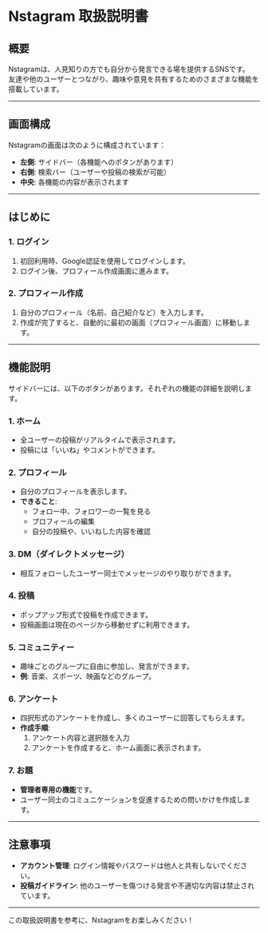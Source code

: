 # **Nstagram 取扱説明書**

## **概要**
Nstagramは、人見知りの方でも自分から発言できる場を提供するSNSです。  
友達や他のユーザーとつながり、趣味や意見を共有するためのさまざまな機能を搭載しています。

---

## **画面構成**
Nstagramの画面は次のように構成されています：

- **左側**: サイドバー（各機能へのボタンがあります）  
- **右側**: 検索バー（ユーザーや投稿の検索が可能）  
- **中央**: 各機能の内容が表示されます  

---

## **はじめに**

### **1. ログイン**
1. 初回利用時、Google認証を使用してログインします。  
2. ログイン後、プロフィール作成画面に進みます。

### **2. プロフィール作成**
1. 自分のプロフィール（名前、自己紹介など）を入力します。  
2. 作成が完了すると、自動的に最初の画面（プロフィール画面）に移動します。

---

## **機能説明**
サイドバーには、以下のボタンがあります。それぞれの機能の詳細を説明します。

### **1. ホーム**
- 全ユーザーの投稿がリアルタイムで表示されます。  
- 投稿には「いいね」やコメントができます。

### **2. プロフィール**
- 自分のプロフィールを表示します。  
- **できること**:
  - フォロー中、フォロワーの一覧を見る  
  - プロフィールの編集  
  - 自分の投稿や、いいねした内容を確認  

### **3. DM（ダイレクトメッセージ）**
- 相互フォローしたユーザー同士でメッセージのやり取りができます。

### **4. 投稿**
- ポップアップ形式で投稿を作成できます。  
- 投稿画面は現在のページから移動せずに利用できます。

### **5. コミュニティー**
- 趣味ごとのグループに自由に参加し、発言ができます。  
- **例**: 音楽、スポーツ、映画などのグループ。

### **6. アンケート**
- 四択形式のアンケートを作成し、多くのユーザーに回答してもらえます。  
- **作成手順**:
  1. アンケート内容と選択肢を入力  
  2. アンケートを作成すると、ホーム画面に表示されます。

### **7. お題**
- **管理者専用の機能**です。  
- ユーザー同士のコミュニケーションを促進するための問いかけを作成します。

---

## **注意事項**

- **アカウント管理**: ログイン情報やパスワードは他人と共有しないでください。  
- **投稿ガイドライン**: 他のユーザーを傷つける発言や不適切な内容は禁止されています。

---

この取扱説明書を参考に、Nstagramをお楽しみください！
